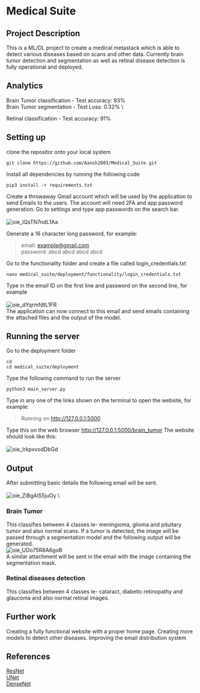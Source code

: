 # Medical Suite
 
## Project Description
This is a ML/DL project to create a medical metastack which is able to detect various diseases based on scans and other data. Currently brain tumor detection and segmentation as well as retinal disease detection is fully operational and deployed.

## Analytics
Brain Tumor classification - Test accuracy: 93%\
Brain Tumor segmentation - Test Loss: 0.32% \


Retinal classification - Test accuracy: 91%

## Setting up
clone the repositor onto your local system
```
git clone https://github.com/Aansh2003/Medical_Suite.git
```

Install all dependencies by running the following code
```
pip3 install -r requirements.txt
```
Create a throwaway Gmail account which will be used by the application to send Emails to the users.
The account will need 2FA and app password generation. Go to settings and type app passwords on the search bar.\
\
![oie_lQsTN7ndL1Aa](https://github.com/Aansh2003/Medical_Suite/assets/96300383/2e8cdea1-2ae9-4612-8e46-f32851cf5f91)

Generate a 16 character long password, for example:
> email: example@gmail.com\
> password: abcd abcd abcd abcd

Go to the functionality folder and create a file called login_credentials.txt
```
nano medical_suite/deployment/functionality/login_credentials.txt
```
Type in the email ID on the first line and password on the second line, for example\
\
![oie_dYqrmfdtL1FR](https://github.com/Aansh2003/Medical_Suite/assets/96300383/9f7ded89-6f0c-4b73-b10d-7f6b85c70265)\
The application can now connect to this email and send emails containing the attached files and the output of the model.

## Running the server
Go to the deployment folder
```
cd
cd medical_suite/deployment
```
Type the following command to run the server
```
python3 main_server.py
```
Type in any one of the links shown on the terminal to open the website, for example:
> Running on http://127.0.0.1:5000

Type this on the web browser
http://127.0.0.1:5000/brain_tumor
The website should look like this:\
\
![oie_lrkpxvodDbGd](https://github.com/Aansh2003/Medical_Suite/assets/96300383/a2ea67ec-a8bd-4ced-8139-4d6410d71da1)

## Output
After submitting basic details the following email will be sent.\
\
![oie_ZiBgAlS5juOy](https://github.com/Aansh2003/Medical_Suite/assets/96300383/60324775-52b6-40ad-aace-3dd7ff4e199a)
\

### Brain Tumor
This classifies between 4 classes ie- meningioma, glioma and pituitary tumor and also normal scans.
If a tumor is detected, the image will be passed through a segmentation model and the following output will be generated.\
![oie_UDo75R8A6goB](https://github.com/Aansh2003/Medical_Suite/assets/96300383/f8629ede-f5bb-4fa7-b3dd-1b429184d975)
\
A similar attachment will be sent in the email with the image containing the segmentation mask.

### Retinal diseases detection
This classifies between 4 classes ie- cataract, diabetic retinopathy and glaucoma and also normal retinal images.

## Further work
Creating a fully functional website with a proper home page.
Creating more models to detect other diseases.
Improving the email distribution system

## References
[ResNet](https://arxiv.org/abs/1512.03385)\
[UNet](https://arxiv.org/abs/1505.04597)\
[DenseNet](https://arxiv.org/abs/1608.06993)

